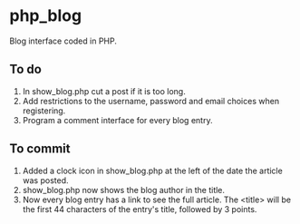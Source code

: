 # php_blog
Blog interface coded in PHP.

## To do
1. In show_blog.php cut a post if it is too long.
2. Add restrictions to the username, password and email choices when registering.
3. Program a comment interface for every blog entry.

## To commit
1. Added a clock icon in show_blog.php at the left of the date the article was posted.
2. show_blog.php now shows the blog author in the title.
3. Now every blog entry has a link to see the full article. The \<title> will be the first 44 characters of the entry's title, followed by 3 points.
